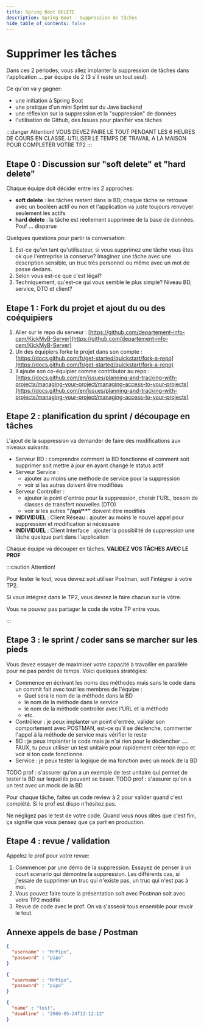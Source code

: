 ```yaml
---
title: Spring Boot DELETE
description: Spring Boot - Suppression de tâches
hide_table_of_contents: false
---
```


# Supprimer les tâches

Dans ces 2 périodes, vous allez implanter la suppression de tâches dans l'application ... par équipe de 2 (3 s'il reste un tout seul). 

Ce qu'on va y gagner:

- une initiation à Spring Boot
- une pratique d'un mini Sprint sur du Java backend
- une réflexion sur la suppression et la "suppression" de données
- l'utilisation de Github, des Issues pour planifier vos tâches

:::danger Attention!
VOUS DEVEZ FAIRE LE TOUT PENDANT LES 6 HEURES DE COURS EN CLASSE. 
UTILISER LE TEMPS DE TRAVAIL A LA MAISON POUR COMPLETER VOTRE TP2
:::


## Etape 0 : Discussion sur "soft delete" et "hard delete"

Chaque équipe doit décider entre les 2 approches:

- **soft delete** : les tâches restent dans la BD, chaque tâche se retrouve avec un booléen actif ou non et l'application va juste toujours renvoyer seulement les actifs
- **hard delete** : la tâche est réellement supprimée de la base de données. Pouf ... disparue

Quelques questions pour partir la conversation:

1. Est-ce qu'en tant qu'utilisateur, si vous supprimez une tâche vous êtes ok que l'entreprise la conserve? Imaginez une tâche avec une description sensible, un truc très personnel ou même avec un mot de passe dedans.
2. Selon vous est-ce que c'est légal?
3. Techniquement, qu'est-ce qui vous semble le plus simple? Niveau BD, service, DTO et client?

## Etape 1 : Fork du projet et ajout du ou des coéquipiers

1. Aller sur le repo du serveur : [https://github.com/departement-info-cem/KickMyB-Server](https://github.com/departement-info-cem/KickMyB-Server)
2. Un des équipiers forke le projet dans son compte  : [https://docs.github.com/fr/get-started/quickstart/fork-a-repo](https://docs.github.com/fr/get-started/quickstart/fork-a-repo)
3. Il ajoute son co-équipier comme contributor au repo : [https://docs.github.com/en/issues/planning-and-tracking-with-projects/managing-your-project/managing-access-to-your-projects](https://docs.github.com/en/issues/planning-and-tracking-with-projects/managing-your-project/managing-access-to-your-projects)


## Etape 2 : planification du sprint / découpage en tâches

L'ajout de la suppression va demander de faire des modifications aux niveaux suivants:

- Serveur BD : comprendre comment la BD fonctionne et comment soit supprimer soit mettre à jour en ayant changé le status actif
- Serveur Service :
  - ajouter au moins une méthode de service pour la suppression
  - voir si les autres doivent être modifiées
- Serveur Controller :
  - ajouter le point d'entrée pour la suppression, choisir l'URL, besoin de classes de transfert nouvelles (DTO)
  - voir si les autres <strong>"/api/**"</strong> doivent être modifiés
- **INDIVIDUEL** : Client Réseau : ajouter au moins le nouvel appel pour suppression et modification si nécessaire
- **INDIVIDUEL** : Client Interface : ajouter la possibilité de suppression une tâche quelque part dans l'application

Chaque équipe va découper en tâches. **VALIDEZ VOS TÂCHES AVEC LE PROF**

:::caution Attention!

Pour tester le tout, vous devrez soit utiliser Postman, soit l'intégrer à votre TP2. 

Si vous intégrez dans le TP2, vous devrez le faire chacun sur le vôtre.

Vous ne pouvez pas partager le code de votre TP entre vous.

:::

## Etape 3 : le sprint / coder sans se marcher sur les pieds

Vous devez essayer de maximiser votre capacité à travailler en parallèle pour ne pas perdre de temps. Voici quelques stratégies:

- Commence en écrivant les noms des méthodes mais sans le code dans un commit fait avec tout les membres de l'équipe :
  - Quel sera le nom de la méthode dans la BD
  - le nom de la méthode dans le service
  - le nom de la méthode controller avec l'URL et la méthode
  - etc.
- Contrôleur : je peux implanter un point d'entrée, valider son comportement avec POSTMAN, est-ce qu'il se déclenche, commenter l'appel à la méthode de service mais vérifier le reste
- BD : je peux implanter le code mais je n'ai rien pour le déclencher .... FAUX, tu peux utiliser un test unitaire pour rapidement créer ton repo et voir si ton code fonctionne.
- Service : je peux tester la logique de ma fonction avec un mock de la BD

TODO prof : s'assurer qu'on a un exemple de test unitaire qui permet de tester la BD sur lequel ils peuvent se baser.
TODO prof : s'assurer qu'on a un test avec un mock de la BD

Pour chaque tâche, faites un code review à 2 pour valider quand c'est complété. Si le prof est dispo n'hésitez pas.

Ne négligez pas le test de votre code. Quand vous nous dites que c'est fini, ça signifie que vous pensez que ça part en production.

## Etape 4 : revue / validation

Appelez le prof pour votre revue:

1. Commencer par une démo de la suppression. Essayez de penser à un court scenario qui démontre la suppression. Les différents cas, si j'essaie de supprimer un truc qui n'existe pas, un truc qui n'est pas à moi.
2. Vous pouvez faire toute la présentation soit avec Postman soit avec votre TP2 modifié
3. Revue de code avec le prof. On va s'asseoir tous ensemble pour revoir le tout.

## Annexe appels de base / Postman



```json title="POST /api/id/signup"
{
  "username" : "MrPipo",
  "password" : "pipo"
}
```

```json title="POST /api/id/signin"
{
  "username" : "MrPipo",
  "password" : "pipo"
}
```

```json title="POST /api/add"
{
  "name" : "test",
  "deadline" : "2069-05-24T12:12:12"
}
```

```json title="GET /api/home"

```
